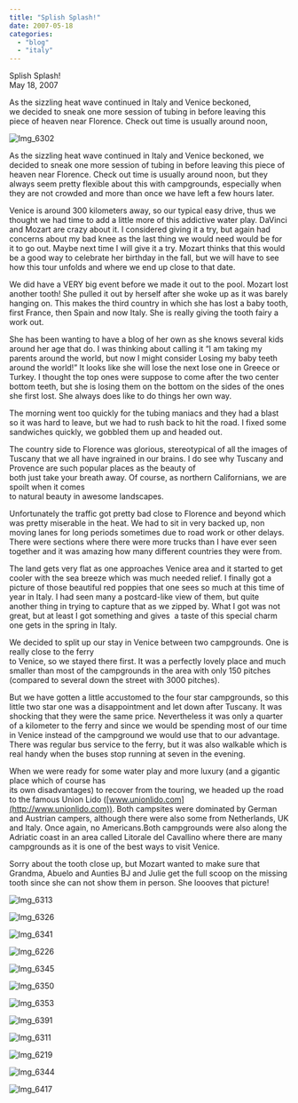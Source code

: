 ```yaml
---
title: "Splish Splash!"
date: 2007-05-18
categories: 
  - "blog"
  - "italy"
---
```


Splish Splash!  
May 18, 2007

As the sizzling heat wave continued in Italy and Venice beckoned,  
we decided to sneak one more session of tubing in before leaving this  
piece of heaven near Florence. Check out time is usually around noon,

<!--more-->

![Img_6302](https://pub-ac94b3f306b24c0dba4238943c97f2e1.r2.dev/photos/uncategorized/2008/03/07/img_6302.png)

As the sizzling heat wave continued in Italy and Venice beckoned, we decided to sneak one more session of tubing in before leaving this piece of heaven near Florence. Check out time is usually around noon, but they always seem pretty flexible about this with campgrounds, especially when they are not crowded and more than once we have left a few hours later.

Venice is around 300 kilometers away, so our typical easy drive, thus we thought we had time to add a little more of this addictive water play. DaVinci and Mozart are crazy about it. I considered giving it a try, but again had concerns about my bad knee as the last thing we would need would be for it to go out. Maybe next time I will give it a try. Mozart thinks that this would be a good way to celebrate her birthday in the fall, but we will have to see how this tour unfolds and where we end up close to that date.

We did have a VERY big event before we made it out to the pool. Mozart lost another tooth! She pulled it out by herself after she woke up as it was barely hanging on. This makes the third country in which she has lost a baby tooth, first France, then Spain and now Italy. She is really giving the tooth fairy a work out.

She has been wanting to have a blog of her own as she knows several kids around her age that do. I was thinking about calling it “I am taking my parents around the world, but now I might consider Losing my baby teeth around the world!” It looks like she will lose the next lose one in Greece or Turkey. I thought the top ones were suppose to come after the two center bottom teeth, but she is losing them on the bottom on the sides of the ones she first lost. She always does like to do things her own way.

The morning went too quickly for the tubing maniacs and they had a blast so it was hard to leave, but we had to rush back to hit the road. I fixed some sandwiches quickly, we gobbled them up and headed out.

The country side to Florence was glorious, stereotypical of all the images of Tuscany that we all have ingrained in our brains. I do see why Tuscany and Provence are such popular places as the beauty of  
both just take your breath away. Of course, as northern Californians, we are spoilt when it comes  
to natural beauty in awesome landscapes.

Unfortunately the traffic got pretty bad close to Florence and beyond which was pretty miserable in the heat. We had to sit in very backed up, non moving lanes for long periods sometimes due to road work or other delays. There were sections where there were more trucks than I have ever seen together and it was amazing how many different countries they were from.

The land gets very flat as one approaches Venice area and it started to get cooler with the sea breeze which was much needed relief. I finally got a picture of those beautiful red poppies that one sees so much at this time of year in Italy. I had seen many a postcard-like view of them, but quite another thing in trying to capture that as we zipped by. What I got was not great, but at least I got something and gives  a taste of this special charm one gets in the spring in Italy.

We decided to split up our stay in Venice between two campgrounds. One is really close to the ferry  
to Venice, so we stayed there first. It was a perfectly lovely place and much smaller than most of the campgrounds in the area with only 150 pitches (compared to several down the street with 3000 pitches).

But we have gotten a little accustomed to the four star campgrounds, so this little two star one was a disappointment and let down after Tuscany. It was shocking that they were the same price. Nevertheless it was only a quarter of a kilometer to the ferry and since we would be spending most of our time in Venice instead of the campground we would use that to our advantage. There was regular bus service to the ferry, but it was also walkable which is real handy when the buses stop running at seven in the evening.

When we were ready for some water play and more luxury (and a gigantic place which of course has  
its own disadvantages) to recover from the touring, we headed up the road to the famous Union Lido ([www.unionlido.com](http://www.unionlido.com)). Both campsites were dominated by German and Austrian campers, although there were also some from Netherlands, UK and Italy. Once again, no Americans.Both campgrounds were also along the Adriatic coast in an area called Litorale del Cavallino where there are many campgrounds as it is one of the best ways to visit Venice.

Sorry about the tooth close up, but Mozart wanted to make sure that Grandma, Abuelo and Aunties BJ and Julie get the full scoop on the missing tooth since she can not show them in person. She loooves that picture!

![Img_6313](https://pub-ac94b3f306b24c0dba4238943c97f2e1.r2.dev/photos/uncategorized/2008/03/07/img_6313.png)

![Img_6326](https://pub-ac94b3f306b24c0dba4238943c97f2e1.r2.dev/photos/uncategorized/2008/03/07/img_6326.png)

![Img_6341](https://pub-ac94b3f306b24c0dba4238943c97f2e1.r2.dev/photos/uncategorized/2008/03/07/img_6341.png)

![Img_6226](https://pub-ac94b3f306b24c0dba4238943c97f2e1.r2.dev/photos/uncategorized/2008/03/07/img_6226.png)

![Img_6345](https://pub-ac94b3f306b24c0dba4238943c97f2e1.r2.dev/photos/uncategorized/2008/03/07/img_6345.png)

![Img_6350](https://pub-ac94b3f306b24c0dba4238943c97f2e1.r2.dev/photos/uncategorized/2008/03/07/img_6350.png)

![Img_6353](https://pub-ac94b3f306b24c0dba4238943c97f2e1.r2.dev/photos/uncategorized/2008/03/07/img_6353.png)

![Img_6391](https://pub-ac94b3f306b24c0dba4238943c97f2e1.r2.dev/photos/uncategorized/2008/03/07/img_6391.png)

![Img_6311](https://pub-ac94b3f306b24c0dba4238943c97f2e1.r2.dev/photos/uncategorized/2008/03/07/img_6311.png)

![Img_6219](https://pub-ac94b3f306b24c0dba4238943c97f2e1.r2.dev/photos/uncategorized/2008/03/07/img_6219.png)

![Img_6344](https://pub-ac94b3f306b24c0dba4238943c97f2e1.r2.dev/photos/uncategorized/2008/03/07/img_6344.png)

![Img_6417](https://pub-ac94b3f306b24c0dba4238943c97f2e1.r2.dev/photos/uncategorized/2008/03/07/img_6417.png)
